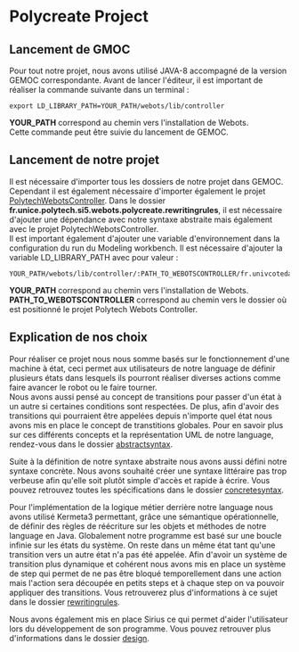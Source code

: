 # Polycreate Project

## Lancement de GMOC
Pour tout notre projet, nous avons utilisé JAVA-8 accompagné de la version GEMOC correspondante.
Avant de lancer l'éditeur, il est important de réaliser la commande suivante dans un terminal : 
```
export LD_LIBRARY_PATH=YOUR_PATH/webots/lib/controller
```
**YOUR_PATH** correspond au chemin vers l'installation de Webots. <br>
Cette commande peut être suivie du lancement de GEMOC.

## Lancement de notre projet
Il est nécessaire d'importer tous les dossiers de notre projet dans GEMOC. Cependant il est également nécessaire d'importer également le projet [PolytechWebotsController](https://github.com/jdeantoni/polytechWebotsController).
Dans le dossier **fr.unice.polytech.si5.webots.polycreate.rewritingrules**, il est nécessaire d'ajouter une dépendance avec notre syntaxe abstraite mais également avec le projet PolytechWebotsController. <br>
Il est important également d'ajouter une variable d'environnement dans la configuration du run du Modeling workbench. Il est nécessaire d'ajouter la variable LD_LIBRARY_PATH avec pour valeur : 
```
YOUR_PATH/webots/lib/controller/:PATH_TO_WEBOTSCONTROLLER/fr.univcotedazur.kairos.webots.polycreate.controler/webotsLibs/
```
**YOUR_PATH** correspond au chemin vers l'installation de Webots. <br>
**PATH_TO_WEBOTSCONTROLLER** correspond au chemin vers le dossier où est positionné le projet Polytech Webots Controller.

## Explication de nos choix
Pour réaliser ce projet nous nous somme basés sur le fonctionnement d'une machine à état, ceci permet aux utilisateurs de notre language de définir plusieurs états dans lesquels ils pourront réaliser diverses actions comme faire avancer le robot ou le faire tourner. <br>
Nous avons aussi pensé au concept de transitions pour passer d'un état à un autre si certaines conditions sont respectées. De plus, afin d'avoir des transitions qui pourraient être appelées depuis n'importe quel état nous avons mis en place le concept de transtitions globales. Pour en savoir plus sur ces différents concepts et la représentation UML de notre language, rendez-vous dans le dossier [abstractsyntax](fr.unice.polytech.si5.webots.polycreate.abstractsyntax/README.md).

Suite à la définition de notre syntaxe abstraite nous avons aussi défini notre syntaxe concrète. Nous avons souhaité créer une syntaxe littéraire pas trop verbeuse afin qu'elle soit plutôt simple d'accès et rapide à écrire. Vous pouvez retrouvez toutes les spécifications dans le dossier [concretesyntax](fr.unice.polytech.si5.webots.polycreate.concretesyntax/README.md).

Pour l'implémentation de la logique métier derrière notre language nous avons utilisé Kermeta3 permettant, grâce une sémantique opérationnelle, de définir des règles de réécriture sur les objets et méthodes de notre language en Java.
Globalement notre programme est basé sur une boucle infinie sur les états du système. On reste dans un même état tant qu'une transition vers un autre état n'a pas été appelée. Afin d'avoir un système de transition plus dynamique et cohérent nous avons mis en place un système de step qui permet de ne pas être bloqué temporellement dans une action mais l'action sera découpée en petits steps et à chaque step on va pouvoir appliquer des transitions.
Vous retrouverez plus d'informations à ce sujet dans le dossier [rewritingrules](fr.unice.polytech.si5.webots.polycreate.rewritingrules/README.md).

Nous avons également mis en place Sirius ce qui permet d'aider l'utilisateur lors du développement de son programme. Vous pouvez retrouver plus d'informations dans le dossier [design](fr.unice.polytech.si5.webots.polycreate.design/README.md).
